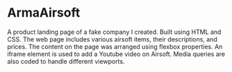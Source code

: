 # ArmaAirsoft
A product landing page of a fake company I created. Built using HTML and CSS. The web page includes various airsoft items, their descriptions, and prices. The content on the page was arranged using flexbox properties. An iframe element is used to add a Youtube video on Airsoft. 
Media queries are also coded to handle different viewports.
